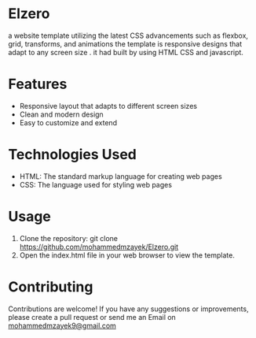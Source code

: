 # Elzero
a website template utilizing the latest CSS advancements such as flexbox, grid, transforms, and animations the template is responsive designs that adapt to any screen size . it had built by using HTML CSS and javascript.
# Features
* Responsive layout that adapts to different screen sizes
* Clean and modern design
* Easy to customize and extend
# Technologies Used
* HTML: The standard markup language for creating web pages
* CSS: The language used for styling web pages
# Usage
1. Clone the repository: git clone https://github.com/mohammedmzayek/Elzero.git
2. Open the index.html file in your web browser to view the template.
# Contributing
Contributions are welcome! If you have any suggestions or improvements, please create a pull request or send me an Email on mohammedmzayek9@gmail.com
